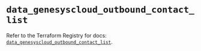 # `data_genesyscloud_outbound_contact_list`

Refer to the Terraform Registry for docs: [`data_genesyscloud_outbound_contact_list`](https://registry.terraform.io/providers/mypurecloud/genesyscloud/1.70.0/docs/data-sources/outbound_contact_list).
